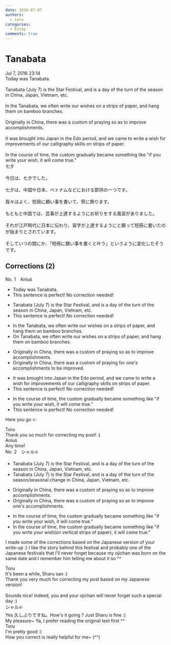 ```yaml
---
date: 2016-07-07
authors:
  - toru
categories:
  - Essay
comments: true
---
```


# Tanabata
<div class="date">Jul 7, 2016 23:14</div>
<div id="post"><div id="body_show_ori">
Today was Tanabata.<br/><br/>Tanabata (July 7) is the Star Festival, and is a day of the turn of the season in China, Japan, Vietnam, etc.<br/><br/>In the Tanabata, we often write our wishes on a strips of paper, and hang them on bamboo branches.<br/><br/>Originally in China, there was a custom of praying so as to improve accomplishments.<br/><br/>It was brought into Japan in the Edo period, and we came to write a wish for improvements of our calligraphy skills on strips of paper.<br/><br/>In the course of time, the custom gradually became something like "if you write your wish, it will come true."
</div></div>

<!-- more -->

<div id="post_ja"><div id="body_show_mo">
七夕<br/><br/>今日は、七夕でした。<br/><br/>七夕は、中国や日本、ベトナムなどにおける節供の一つです。<br/><br/>我々はよく、短冊に願い事を書いて、笹に飾ります。<br/><br/>もともと中国では、芸事が上達するようにお祈りをする風習がありました。<br/><br/>それが江戸時代に日本に伝わり、習字が上達するようにと願って短冊に書いたのが始まりとされています。<br/><br/>そしていつの間にか、「短冊に願い事を書くと叶う」というように変化したそうです。
</div></div>

## Corrections (2)
<div id="block"><div class="first_name"> No. 1　<span class="just_name">Aniuś</span></div><div id="block2">
<ul class="correction_field">
<li class="incorrect">Today was Tanabata.</li>
<li class="corrected perfect">This sentence is perfect! No correction needed!</li>
</ul>
<ul class="correction_field">
<li class="incorrect">Tanabata (July 7) is the Star Festival, and is a day of the turn of the season in China, Japan, Vietnam, etc.</li>
<li class="corrected perfect">This sentence is perfect! No correction needed!</li>
</ul>
<ul class="correction_field">
<li class="incorrect">In the Tanabata, we often write our wishes on a strips of paper, and hang them on bamboo branches.</li>
<li class="corrected correct">
<span class="f_blue">On</span> Tanabata, we often write our wishes on <span class="sline"><span class="f_blue">a</span></span> strips of paper, and hang them on bamboo branches.
</li>
</ul>
<ul class="correction_field">
<li class="incorrect">Originally in China, there was a custom of praying so as to improve accomplishments.</li>
<li class="corrected correct">
Originally in China, there was a custom of praying <span class="f_blue">for one's accomplishments to be improved</span>.
</li>
</ul>
<ul class="correction_field">
<li class="incorrect">It was brought into Japan in the Edo period, and we came to write a wish for improvements of our calligraphy skills on strips of paper.</li>
<li class="corrected perfect">This sentence is perfect! No correction needed!</li>
</ul>
<ul class="correction_field">
<li class="incorrect">In the course of time, the custom gradually became something like "if you write your wish, it will come true."</li>
<li class="corrected perfect">This sentence is perfect! No correction needed!</li>
</ul>
<p class="comment_small">
 Here you go &lt;:
</p>

</div><div class="name"><span class="just_name">Toru</span><br>
Thank you so much for correcting my post! :)
</div>
<div class="name"><span class="just_name">Aniuś</span><br>
Any time!
</div>
</div>
<div id="block"><div class="first_name"> No. 2　<span class="just_name">シャル❇️</span></div><div id="block2">
<ul class="correction_field">
<li class="incorrect">Tanabata (July 7) is the Star Festival, and is a day of the turn of the season in China, Japan, Vietnam, etc.</li>
<li class="corrected correct">
Tanabata (July 7) is the Star Festival, and is a day of the turn of the season/<span class="f_blue">seasonal change</span> in China, Japan, Vietnam, etc.
</li>
</ul>
<ul class="correction_field">
<li class="incorrect">Originally in China, there was a custom of praying so as to improve accomplishments.</li>
<li class="corrected correct">
Originally in China, there was a custom of praying so as to improve one's accomplishments.
</li>
</ul>
<ul class="correction_field">
<li class="incorrect">In the course of time, the custom gradually became something like "if you write your wish, it will come true."</li>
<li class="corrected correct">
In the course of time, the custom gradually became something like "if you write your wish(on vertical strips of paper), it will come true."
</li>
</ul>
<p class="comment_small">
 I made some of the corrections based on the Japanese version of your write-up :) I like the story behind this festival and probably one of the Japanese festivals that I'll never forget because my ojichan was born on the same date and I remember him telling me about it so ^^
</p>

</div><div class="name"><span class="just_name">Toru</span><br>
It's been a while, Sharu san :)<br/>Thank you very much for correcting my post based on my Japanese version!<br/><br/>Sounds nice! Indeed, you and your ojichan will never forget such a special day :)
</div>
<div class="name"><span class="just_name">シャル❇️</span><br>
Yes 久しぶりですね。How's it going ? Just Sharu is fine :)<br/>My pleasure~ Ya, I prefer reading the original text first ^^
</div>
<div class="name"><span class="just_name">Toru</span><br>
I'm pretty good :)<br/>How you correct is really helpful for me~ (^^)
</div>
</div>
